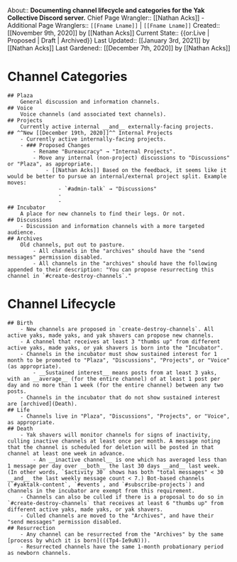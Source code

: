 About:: __Documenting channel lifecycle and categories for the Yak Collective Discord server.__
Chief Page Wrangler:: [[Nathan Acks]]
    - Additional Page Wranglers:: `[[Fname Lname]]` | `[[Fname Lname]]`
Created:: [[November 9th, 2020]] by [[Nathan Acks]]
Current State:: {{or:Live | Proposed | Draft | Archived}} 
Last Updated:: [[January 3rd, 2021]] by [[Nathan Acks]]
Last Gardened:: [[December 7th, 2020]] by [[Nathan Acks]]
# Channel Categories
    ## Plaza
        General discussion and information channels.
    ## Voice
        Voice channels (and associated text channels).
    ## Projects
        Currently active internal __and__ externally-facing projects. 
    ## ^^New [[December 19th, 2020]]^^ Internal Projects
        - Currently active internally-facing projects. 
        - ### Proposed Changes
            - Rename "Bureaucracy" → "Internal Projects".
            - Move any internal (non-project) discussions to "Discussions" or "Plaza", as appropriate.
                - [[Nathan Acks]] Based on the feedback, it seems like it would be better to pursue an internal/external project split. Example moves:
                    - `#admin-talk` → "Discussions"
                    - 
                    - 
    ## Incubator
        A place for new channels to find their legs. Or not.
    ## Discussions
        - Discussion and information channels with a more targeted audience.
    ## Archives
        Old channels, put out to pasture.
            - All channels in the "archives" should have the "send messages" permission disabled.
            - All channels in the "archives" should have the following appended to their description: "You can propose resurrecting this channel in `#create-destroy-channels`."
# Channel Lifecycle
    ## Birth
        - New channels are proposed in `create-destroy-channels`. All active yaks, made yaks, and yak shavers can propose new channels.
        - A channel that receives at least 3 "thumbs up" from different active yaks, made yaks, or yak shavers is born into the "Incubator".
        - Channels in the incubator must show sustained interest for 1 month to be promoted to "Plaza", "Discussions", "Projects", or "Voice" (as appropriate).
            - __Sustained interest__ means posts from at least 3 yaks, with an __average__ (for the entire channel) of at least 1 post per day and no more than 1 week (for the entire channel) between any two posts.
        - Channels in the incubator that do not show sustained interest are [archived](Death).
    ## Life
        - Channels live in "Plaza", "Discussions", "Projects", or "Voice", as appropriate.
    ## Death
        - Yak shavers will monitor channels for signs of inactivity, culling inactive channels at least once per month. A message noting that the channel is scheduled for deletion will be posted in that channel at least one week in advance.
            - An __inactive channel__ is one which has averaged less than 1 message per day over __both__ the last 30 days __and__ last week. (In other words, `$activity 30` shows has both "total messages" < 30 __and__ the last weekly message count < 7.) Bot-based channels (`#yaktalk-content`, `#events`, and `#subscribe-projects`) and channels in the incubator are exempt from this requirement.
        - Channels can also be culled if there is a proposal to do so in `#create-destroy-channels` that receives at least 6 "thumbs up" from different active yaks, made yaks, or yak shavers.
        - Culled channels are moved to the "Archives", and have their "send messages" permission disabled.
    ## Resurrection
        - Any channel can be resurrected from the "Archives" by the same [process by which it is born](((Tp4-Ie9uN))).
        - Resurrected channels have the same 1-month probationary period as newborn channels.
